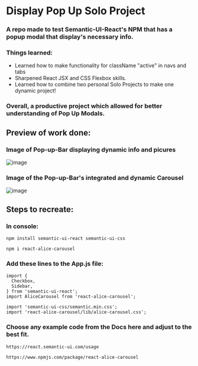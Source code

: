 # Display Pop Up Solo Project 
### A repo made to test Semantic-UI-React's NPM that has a popup modal that display's necessary info.

### Things learned:
* Learned how to make functionality for className "active" in navs and tabs
* Sharpened React JSX and CSS Flexbox skills.
* Learned how to combine two personal Solo Projects to make one dynamic project!

### Overall, a productive project which allowed for better understanding of Pop Up Modals.

## Preview of work done:
### Image of Pop-up-Bar displaying dynamic info and picures
![image](https://user-images.githubusercontent.com/52723004/93537418-6b6c9c00-f919-11ea-80de-e61a76117757.png)

### Image of the Pop-up-Bar's integrated and dynamic Carousel 
![image](https://user-images.githubusercontent.com/52723004/93537444-7d4e3f00-f919-11ea-94d4-43ab6a3205a9.png)

## Steps to recreate:

### In console:
`
npm install semantic-ui-react semantic-ui-css
`

`
npm i react-alice-carousel
`

### Add these lines to the App.js file:
```
import {
  Checkbox,
  Sidebar,
} from 'semantic-ui-react';
import AliceCarousel from 'react-alice-carousel';

import 'semantic-ui-css/semantic.min.css';
import 'react-alice-carousel/lib/alice-carousel.css';
```

### Choose any example code from the Docs here and adjust to the best fit.
`
https://react.semantic-ui.com/usage
`

`
https://www.npmjs.com/package/react-alice-carousel
`
